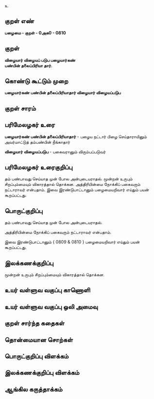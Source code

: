 உ

## குறள் எண் 

**பழைமை - குறள் - 0அக0 - 0810**

## குறள் 

**விழையார் விழையப் படுப பழையார்கண்  
பண்பின் தலைப்பிரியா தார்.**

## கொண்டு கூட்டும் முறை

**பழையார்கண் பண்பின் தலைப்பிரியாதார் விழையார் விழையப்படுப**

## குறள் சாரம் 


## பரிமேலழகர் உரை

**பழையார்கண் பண்பின் தலைப்பிரியாதார்** - பழைய நட்டார் பிழை செய்தாராயினும் அவர்மாட்டுத் தம்பண்பின் நீங்காதார்

**விழையார் விழையப்படுப** - பகைவரானும் விரும்பப்படுவர்

## பரிமேலழகர் உரைகுறிப்பு   

தம் பண்பாவது செய்யாத முன் போல அன்புடையராதல். மூன்றன் உருபும் சிறப்பும்மையும் விகாரத்தால் தொக்கன. அத்திரிபின்மை நோக்கிப் பகைவரும் நட்டாராவர் என்பதாம். இவை இரண்டுபாட்டானும் பழைமையறிவார் எய்தும் பயன் கூறப்பட்டது.

## பொருட்குறிப்பு 

தம் பண்பாவது செய்யாத முன் போல அன்புடையராதல். 

அத்திரிபின்மை நோக்கிப் பகைவரும் நட்டாராவர் என்பதாம். 

இவை இரண்டுபாட்டானும் { 0809 & 0810 } பழைமையறிவார் எய்தும் பயன் கூறப்பட்டது.

## இலக்கணக்குறிப்பு  

மூன்றன் உருபும் சிறப்பும்மையும் விகாரத்தால் தொக்கன. 

## உயர் வள்ளுவ வகுப்பு காணொளி


## உயர் வள்ளுவ வகுப்பு ஒலி அமைவு 

 
## குறள் சார்ந்த கதைகள் 


## தொன்மையான சொற்கள்


## பொருட்குறிப்பு விளக்கம்


## இலக்கணக்குறிப்பு விளக்கம்


## ஆங்கில கருத்தாக்கம் 


